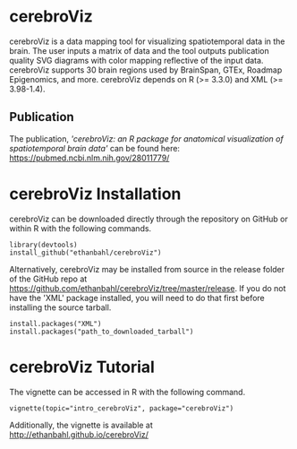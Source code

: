 # cerebroViz
cerebroViz is a data mapping tool for visualizing spatiotemporal
    data in the brain. The user inputs a matrix of data and the tool outputs
    publication quality SVG diagrams with color mapping reflective of the input
    data. cerebroViz supports 30 brain regions used by BrainSpan, GTEx, Roadmap
    Epigenomics, and more. cerebroViz depends on R (>= 3.3.0) and XML (>= 3.98-1.4).

## Publication
The publication, _'cerebroViz: an R package for anatomical visualization of spatiotemporal brain data'_ can be found here: https://pubmed.ncbi.nlm.nih.gov/28011779/

# cerebroViz Installation
cerebroViz can be downloaded directly through the repository on GitHub or within R with the following commands.
```
library(devtools)
install_github("ethanbahl/cerebroViz")
```
Alternatively, cerebroViz may be installed from source in the release folder of the GitHub repo at https://github.com/ethanbahl/cerebroViz/tree/master/release. If you do not have the 'XML' package installed, you will need to do that first before installing the source tarball.
```
install.packages("XML")
install.packages("path_to_downloaded_tarball")
```
# cerebroViz Tutorial
The vignette can be accessed in R with the following command.
```
vignette(topic="intro_cerebroViz", package="cerebroViz")
```
Additionally, the vignette is available at http://ethanbahl.github.io/cerebroViz/
